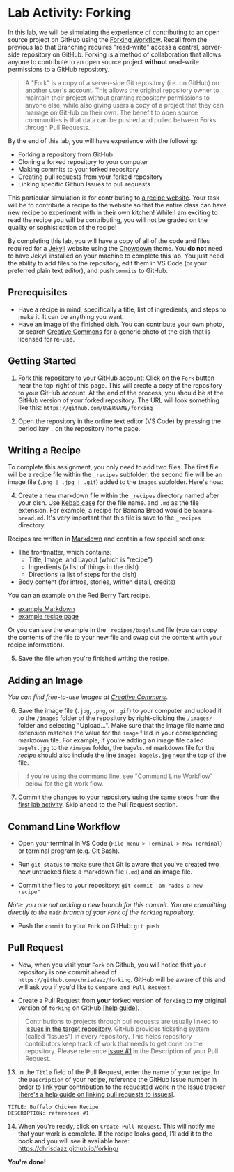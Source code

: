 # Lab Activity: Forking

In this lab, we will be simulating the experience of contributing to an open source project on GitHub using the [Forking Workflow](https://www.atlassian.com/git/tutorials/comparing-workflows/forking-workflow). Recall from the previous lab that Branching requires "read-write" access a central, server-side repository on GitHub. Forking is a method of collaboration that allows anyone to contribute to an open source project **without** read-write permissions to a GitHub repository. 

> A "Fork" is a copy of a server-side Git repository (i.e. on GitHub) on another user's account. This allows the original repository owner to maintain their project without granting repository permissions to anyone else, while also giving users a copy of a project that they can manage on GitHub on their own. The benefit to open source communities is that data can be pushed and pulled between Forks through Pull Requests.   

By the end of this lab, you will have experience with the following:

- Forking a repository from GitHub
- Cloning a forked repository to your computer
- Making commits to your forked repository
- Creating pull requests from your forked repository
- Linking specific Github Issues to pull requests

This particular simulation is for contributing to [a recipe website](https://chrisdaaz.github.io/forking/). Your task will be to contribute a recipe to the website so that the entire class can have new recipe to experiment with in their own kitchen! While I am exciting to read the recipe you will be contributing, you will not be graded on the quality or sophistication of the recipe! 

By completing this lab, you will have a copy of all of the code and files required for a [Jekyll](https://jekyllrb.com/) website using the [Chowdown](https://github.com/clarklab/chowdown) theme. You **do not** need to have Jekyll installed on your machine to complete this lab. You just need the ability to add files to the repository, edit them in VS Code (or your preferred plain text editor), and push `commits` to GitHub.

## Prerequisites

- Have a recipe in mind, specifically a title, list of ingredients, and steps to make it. It can be anything you want.
- Have an image of the finished dish. You can contribute your own photo, or search [Creative Commons](https://search.creativecommons.org/) for a generic photo of the dish that is licensed for re-use.

## Getting Started

1. [Fork this repository](https://github.com/chrisdaaz/forking) to your GitHub account: Click on the `Fork` button near the top-right of this page. This will create a copy of the repository to your GitHub account. At the end of the process, you should be at the GitHub version of your forked repository. The URL will look something like this: `https://github.com/USERNAME/forking`

2. Open the repository in the online text editor (VS Code) by pressing the period key `.` on the repository home page.

## Writing a Recipe

To complete this assignment, you only need to add two files. The first file will be a recipe file within the `_recipes` subfolder; the second file will be an image file (`.png | .jpg | .gif`) added to the `images` subfolder. Here's how:

4. Create a new markdown file within the `_recipes` directory named after your dish. Use [Kebab case](https://en.toolpage.org/tool/kebabcase) for the file name. and `.md` as the file extension. For example, a recipe for Banana Bread would be `banana-bread.md`. It's very important that this file is save to the `_recipes` directory.

Recipes are written in [Markdown](https://github.com/adam-p/markdown-here/wiki/Markdown-Cheatsheet) and contain a few special sections:

- The frontmatter, which contains:
    - Title, Image, and Layout (which is "recipe")
    - Ingredients (a list of things in the dish)
    - Directions (a list of steps for the dish)
- Body content (for intros, stories, written detail, credits)

You can an example on the Red Berry Tart recipe. 

- [example Markdown](https://raw.githubusercontent.com/clarklab/chowdown/gh-pages/_recipes/red-berry-tart.md)
- [example recipe page](http://chowdown.io/recipes/red-berry-tart.html)

Or you can see the example in the `_recipes/bagels.md` file (you can copy the contents of the file to your new file and swap out the content with your recipe information).

5. Save the file when you're finished writing the recipe.

## Adding an Image

_You can find free-to-use images at [Creative Commons](https://search.creativecommons.org/)._

6. Save the image file (`.jpg`, `.png`, or `.gif`) to your computer and upload it to the `/images` folder of the repository by right-clicking the `/images/` folder and selecting "Upload...". Make sure that the image file name and extension matches the value for the `image` filed in your corresponding markdown file. For example, if you're adding an image file called `bagels.jpg` to the `/images` folder, the `bagels.md` markdown file for the _recipe_ should also include the line `image: bagels.jpg` near the top of the file.

> If you're using the command line, see "Command Line Workflow" below for the git work flow.

7. Commit the changes to your repository using the same steps from the [first lab activity](https://angry-varahamihira-f6a405.netlify.app/2-setup.html). Skip ahead to the Pull Request section.

## Command Line Workflow

- Open your terminal in VS Code (`File menu > Terminal > New Terminal`) or terminal program (e.g. Git Bash). 

- Run `git status` to make sure that Git is aware that you've created two new untracked files: a markdown file (`.md`) and an image file. 

- Commit the files to your repository: `git commit -am "adds a new recipe"`

_Note: you are not making a new branch for this commit. You are committing directly to the `main` branch of your `Fork` of the `forking` repository._

- Push the `commit` to your `Fork` on GitHub: `git push`

## Pull Request

- Now, when you visit your `Fork` on Github, you will notice that your repository is one commit ahead of `https://github.com/chrisdaaz/forking`. GitHub will be aware of this and will ask you if you'd like to `Compare and Pull Request`.

- Create a Pull Request from **your** forked version of `forking` to **my** original version of `forking` on GitHub [[help guide](https://docs.github.com/en/free-pro-team@latest/github/collaborating-with-issues-and-pull-requests/creating-a-pull-request-from-a-fork)].

> Contributions to projects through pull requests are usually linked to [Issues in the target repository](https://github.com/chrisdaaz/forking/issues). GitHub provides ticketing system (called "Issues") in every repository. This helps repository contributors keep track of work that needs to get done on the repository. Please reference [Issue #1](https://github.com/chrisdaaz/forking/issues/1) in the Description of your Pull Request. 

13. In the `Title` field of the Pull Request, enter the name of your recipe. In the `Description` of your recipe, reference the GitHub Issue number in order to link your contribution to the requested work in the Issue tracker [[here's a help guide on linking pull requests to issues](https://docs.github.com/en/free-pro-team@latest/github/managing-your-work-on-github/linking-a-pull-request-to-an-issue)].

```
TITLE: Buffalo Chicken Recipe
DESCRIPTION: references #1
```

14. When you're ready, click on `Create Pull Request`. This will notify me that your work is complete. If the recipe looks good, I'll add it to the book and you will see it available here: https://chrisdaaz.github.io/forking/

**You're done!**
